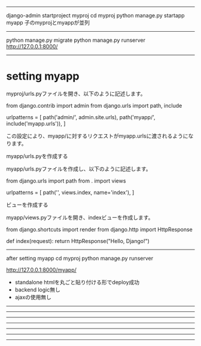 

---

django-admin startproject myproj
cd myproj
python manage.py startapp myapp
子のmyprojとmyappが並列

---
python manage.py migrate
python manage.py runserver
http://127.0.0.1:8000/


---

# setting myapp

myproj/urls.pyファイルを開き、以下のように記述します。

from django.contrib import admin
from django.urls import path, include

urlpatterns = [
    path('admin/', admin.site.urls),
    path('myapp/', include('myapp.urls')),
]

この設定により、myapp/に対するリクエストがmyapp.urlsに渡されるようになります。

myapp/urls.pyを作成する

myapp/urls.pyファイルを作成し、以下のように記述します。

from django.urls import path
from . import views

urlpatterns = [
    path('', views.index, name='index'),
]

ビューを作成する

myapp/views.pyファイルを開き、indexビューを作成します。

from django.shortcuts import render
from django.http import HttpResponse

def index(request):
    return HttpResponse("Hello, Django!")

---

after setting myapp
cd myproj
python manage.py runserver

http://127.0.0.1:8000/myapp/

- standalone htmlを丸ごと貼り付ける形でdeploy成功
- backend logic無し
- ajaxの使用無し

---
---
---
---
---
---
---

